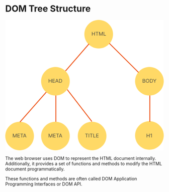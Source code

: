 <h1>DOM Tree Structure</h1>

![alt text](../class-notes-pic/Dom-Tree-structure.png)


The web browser uses DOM to represent the HTML document internally. Additionally, it provides a set of functions and methods to modify the HTML document programmatically.

These functions and methods are often called DOM Application Programming Interfaces or DOM API.